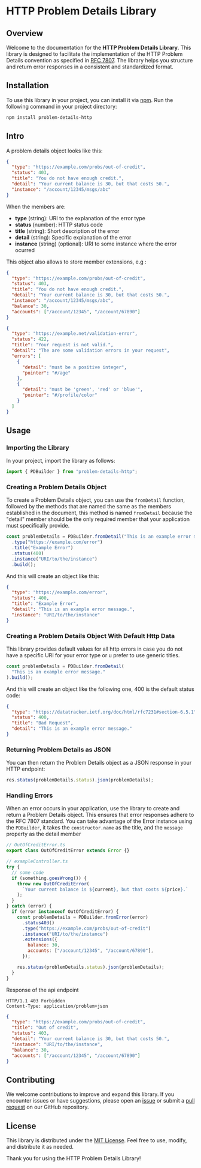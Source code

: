 # HTTP Problem Details Library

## Overview

Welcome to the documentation for the **HTTP Problem Details Library**. This library is designed to facilitate the implementation of the HTTP Problem Details convention as specified in [RFC 7807](https://tools.ietf.org/html/rfc7807). The library helps you structure and return error responses in a consistent and standardized format.

## Installation

To use this library in your project, you can install it via [npm](https://www.npmjs.com/). Run the following command in your project directory:

```bash
npm install problem-details-http
```

## Intro

A problem details object looks like this:

```json
{
  "type": "https://example.com/probs/out-of-credit",
  "status": 403,
  "title": "You do not have enough credit.",
  "detail": "Your current balance is 30, but that costs 50.",
  "instance": "/account/12345/msgs/abc"
}
```

When the members are:

- **type** (string): URI to the explanation of the error type
- **status** (number): HTTP status code
- **title** (string): Short description of the error
- **detail** (string): Specific explanation of the error
- **instance** (string) (optional): URI to some instance where the error ocurred

This object also allows to store member extensions, e.g :

```json
{
  "type": "https://example.com/probs/out-of-credit",
  "status": 403,
  "title": "You do not have enough credit.",
  "detail": "Your current balance is 30, but that costs 50.",
  "instance": "/account/12345/msgs/abc",
  "balance": 30,
  "accounts": ["/account/12345", "/account/67890"]
}
```

```json
{
  "type": "https://example.net/validation-error",
  "status": 422,
  "title": "Your request is not valid.",
  "detail": "The are some validation errors in your request",
  "errors": [
    {
      "detail": "must be a positive integer",
      "pointer": "#/age"
    },
    {
      "detail": "must be 'green', 'red' or 'blue'",
      "pointer": "#/profile/color"
    }
  ]
}
```

## Usage

### Importing the Library

In your project, import the library as follows:

```js
import { PDBuilder } from "problem-details-http";
```

### Creating a Problem Details Object

To create a Problem Details object, you can use the `fromDetail` function, followed by the methods that are named the same as the members established in the document, this method is named `fromDetail` because the "detail" member should be the only required member that your application must specifically provide.

```js
const problemDetails = PDBuilder.fromDetail("This is an example error message.")
  .type("https://example.com/error")
  .title("Example Error")
  .status(400)
  .instance("URI/to/the/instance")
  .build();
```

And this will create an object like this:

```json
{
  "type": "https://example.com/error",
  "status": 400,
  "title": "Example Error",
  "detail": "This is an example error message.",
  "instance": "URI/to/the/instance"
}
```

### Creating a Problem Details Object With Default Http Data

This library provides default values for all http errors in case you do not have a specific URI for your error type or u prefer to use generic titles.

```js
const problemDetails = PDBuilder.fromDetail(
  "This is an example error message."
).build();
```

And this will create an object like the following one, 400 is the default status code:

```json
{
  "type": "https://datatracker.ietf.org/doc/html/rfc7231#section-6.5.1",
  "status": 400,
  "title": "Bad Request",
  "detail": "This is an example error message."
}
```

### Returning Problem Details as JSON

You can then return the Problem Details object as a JSON response in your HTTP endpoint:

```js
res.status(problemDetails.status).json(problemDetails);
```

### Handling Errors

When an error occurs in your application, use the library to create and return a Problem Details object. This ensures that error responses adhere to the RFC 7807 standard. You can take advantage of the Error instance using the `PDBuilder`, it takes the `constructor.name` as the title, and the `message` property as the detail member

```js
// OutOfCreditError.ts
export class OutOfCreditError extends Error {}
```

```js
// exampleController.ts
try {
  // some code
  if (something.goesWrong()) {
    throw new OutOfCreditError(
      `Your current balance is ${current}, but that costs ${price}.`
    );
  }
} catch (error) {
  if (error instanceof OutOfCreditError) {
    const problemDetails = PDBuilder.fromError(error)
      .status403()
      .type("https://example.com/probs/out-of-credit")
      .instance("URI/to/the/instance")
      .extensions({
        balance: 30,
        accounts: ["/account/12345", "/account/67890"],
      });

    res.status(problemDetails.status).json(problemDetails);
  }
}
```

Response of the api endpoint

```
HTTP/1.1 403 Forbidden
Content-Type: application/problem+json
```

```json
{
  "type": "https://example.com/probs/out-of-credit",
  "title": "Out of credit",
  "status": 403,
  "detail": "Your current balance is 30, but that costs 50.",
  "instance": "URI/to/the/instance",
  "balance": 30,
  "accounts": ["/account/12345", "/account/67890"]
}
```

## Contributing

We welcome contributions to improve and expand this library. If you encounter issues or have suggestions, please open an [issue](https://github.com/carlosupreme/problem-details-http/issues) or submit a [pull request](https://github.com/carlosupreme/problem-details-http/pulls) on our GitHub repository.

## License

This library is distributed under the [MIT License](LICENSE). Feel free to use, modify, and distribute it as needed.

Thank you for using the HTTP Problem Details Library!
